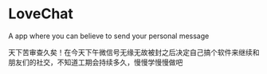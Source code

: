 # LoveChat
A app where you can believe to send your personal message


天下苦审查久矣！在今天下午微信号无缘无故被封之后决定自己搞个软件来继续和朋友们的社交，不知道工期会持续多久，慢慢学慢慢做吧

